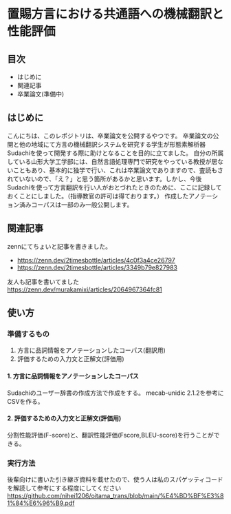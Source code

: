 # 置賜方言における共通語への機械翻訳と性能評価

## 目次
- はじめに
- 関連記事
- 卒業論文(準備中)

## はじめに
こんにちは、このレポジトリは、卒業論文を公開するやつです。
卒業論文の公開と他の地域にて方言の機械翻訳システムを研究する学生が形態素解析器Sudachiを使って開発する際に助けとなることを目的に立てました。
自分の所属している山形大学工学部には、自然言語処理専門で研究をやっている教授が居ないこともあり、基本的に独学で行い、これは卒業論文でありますので、査読もされていないので、「え？」と思う箇所があるかと思います。しかし、今後Sudachiを使って方言翻訳を行い人がおとづれたときのために、ここに記録しておくことにしました。（指導教官の許可は得ております。）
作成したアノテーション済みコーパスは一部のみ一般公開します。

## 関連記事
zennにてちょいと記事を書きました。
- https://zenn.dev/2timesbottle/articles/4c0f3a4ce26797
- https://zenn.dev/2timesbottle/articles/3349b79e827983

友人も記事を書いてました
https://zenn.dev/murakamixi/articles/2064967364fc81

## 使い方

### 準備するもの
1. 方言に品詞情報をアノテーションしたコーパス(翻訳用)
2. 評価するための入力文と正解文(評価用)


#### 1. 方言に品詞情報をアノテーションしたコーパス
Sudachiのユーザー辞書の作成方法で作成をする。
mecab-unidic 2.1.2を参考にCSVを作る。


#### 2. 評価するための入力文と正解文(評価用)
分割性能評価(F-score)と、翻訳性能評価(Fscore,BLEU-score)を行うことができる。


### 実行方法
後輩向けに書いた引き継ぎ資料を載せたので、使う人は私のスパゲッティコードを解読して参考にする程度にしてください
https://github.com/nihei1206/oitama_trans/blob/main/%E4%BD%BF%E3%81%84%E6%96%B9.pdf

